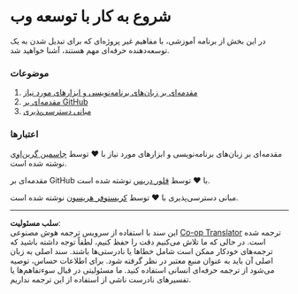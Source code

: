 <!--
CO_OP_TRANSLATOR_METADATA:
{
  "original_hash": "770d9f83dddc841c19f210dee5fe0712",
  "translation_date": "2025-10-03T13:25:43+00:00",
  "source_file": "1-getting-started-lessons/README.md",
  "language_code": "fa"
}
-->
# شروع به کار با توسعه وب

در این بخش از برنامه آموزشی، با مفاهیم غیر پروژه‌ای که برای تبدیل شدن به یک توسعه‌دهنده حرفه‌ای مهم هستند، آشنا خواهید شد.

### موضوعات

1. [مقدمه‌ای بر زبان‌های برنامه‌نویسی و ابزارهای مورد نیاز](1-intro-to-programming-languages/README.md)  
2. [مقدمه‌ای بر GitHub](2-github-basics/README.md)  
3. [مبانی دسترسی‌پذیری](3-accessibility/README.md)  

### اعتبارها

مقدمه‌ای بر زبان‌های برنامه‌نویسی و ابزارهای مورد نیاز با ♥️ توسط [جاسمین گرین‌اوی](https://twitter.com/paladique) نوشته شده است.  

مقدمه‌ای بر GitHub با ♥️ توسط [فلور دریس](https://twitter.com/floordrees) نوشته شده است.  

مبانی دسترسی‌پذیری با ♥️ توسط [کریستوفر هریسون](https://twitter.com/geektrainer) نوشته شده است.  

---

**سلب مسئولیت**:  
این سند با استفاده از سرویس ترجمه هوش مصنوعی [Co-op Translator](https://github.com/Azure/co-op-translator) ترجمه شده است. در حالی که ما تلاش می‌کنیم دقت را حفظ کنیم، لطفاً توجه داشته باشید که ترجمه‌های خودکار ممکن است شامل خطاها یا نادرستی‌ها باشند. سند اصلی به زبان اصلی آن باید به عنوان منبع معتبر در نظر گرفته شود. برای اطلاعات حساس، توصیه می‌شود از ترجمه حرفه‌ای انسانی استفاده کنید. ما مسئولیتی در قبال سوءتفاهم‌ها یا تفسیرهای نادرست ناشی از استفاده از این ترجمه نداریم.